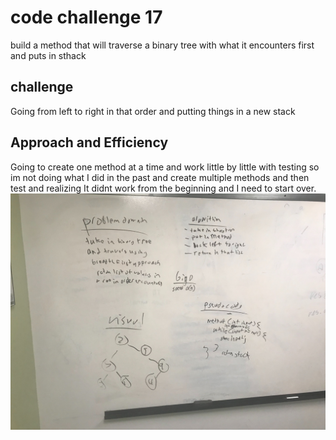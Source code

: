 # code challenge 17
build a method that will traverse a binary tree with what it encounters first and puts in sthack
## challenge
Going from left to right in that order and putting things in a new stack
## Approach and Efficiency
Going to create one method at a time and work little by little with testing so im not doing what I did in the past and create multiple methods and then test and realizing It didnt work from the beginning and I need to start over.
![](../assets/codechallenge17.jpg)